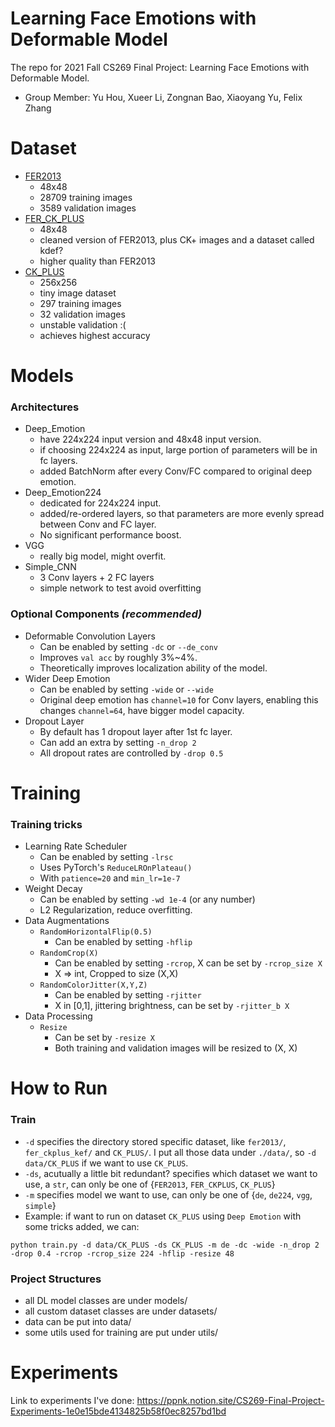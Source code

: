 # Learning Face Emotions with Deformable Model

The repo for 2021 Fall CS269 Final Project: Learning Face Emotions with Deformable Model. 
- Group Member:
Yu Hou, Xueer Li, Zongnan Bao, Xiaoyang Yu, Felix Zhang

# Dataset
- [FER2013](https://www.kaggle.com/c/challenges-in-representation-learning-facial-expression-recognition-challenge/data)
  - 48x48
  - 28709 training images
  - 3589 validation images
- [FER_CK_PLUS](https://www.kaggle.com/sudarshanvaidya/corrective-reannotation-of-fer-ck-kdef)
  - 48x48
  - cleaned version of FER2013, plus CK+ images and a dataset called kdef?
  - higher quality than FER2013
- [CK_PLUS](https://drive.google.com/drive/folders/1W-dl_w1ynzEDUhiOCMjbCcYwmaoZppRN?usp=sharing)
  - 256x256
  - tiny image dataset
  - 297 training images
  - 32 validation images
  - unstable validation :(
  - achieves highest accuracy

# Models
### Architectures
- Deep_Emotion
  - have 224x224 input version and 48x48 input version.
  - if choosing 224x224 as input, large portion of parameters will be in fc layers.
  - added BatchNorm after every Conv/FC compared to original deep emotion.
- Deep_Emotion224
  - dedicated for 224x224 input.
  - added/re-ordered layers, so that parameters are more evenly spread between Conv and FC layer.
  - No significant performance boost.
- VGG
  - really big model, might overfit.
- Simple_CNN
  - 3 Conv layers + 2 FC layers
  - simple network to test avoid overfitting

### Optional Components *(recommended)*
- Deformable Convolution Layers
  - Can be enabled by setting `-dc` or `--de_conv`
  - Improves `val acc` by roughly 3%~4%.
  - Theoretically improves localization ability of the model.
- Wider Deep Emotion 
  - Can be enabled by setting `-wide` or `--wide`
  - Original deep emotion has `channel=10` for Conv layers, enabling this changes `channel=64`, have bigger model capacity.
- Dropout Layer
  - By default has 1 dropout layer after 1st fc layer.
  - Can add an extra by setting `-n_drop 2`
  - All dropout rates are controlled by `-drop 0.5`

# Training
### Training tricks
- Learning Rate Scheduler
  - Can be enabled by setting `-lrsc`
  - Uses PyTorch's `ReduceLROnPlateau()`
  - With `patience=20` and `min_lr=1e-7`
- Weight Decay
  - Can be enabled by setting `-wd 1e-4` (or any number)
  - L2 Regularization, reduce overfitting.
- Data Augmentations
  - `RandomHorizontalFlip(0.5)`
    - Can be enabled by setting `-hflip`
  - `RandomCrop(X)`
    - Can be enabled by setting `-rcrop`, X can be set by `-rcrop_size X`
    - X => int, Cropped to size (X,X)
  - `RandomColorJitter(X,Y,Z)`
    - Can be enabled by setting `-rjitter`
    - X in [0,1], jittering brightness, can be set by `-rjitter_b X`
- Data Processing
  - `Resize`
    - Can be set by `-resize X`
    - Both training and validation images will be resized to (X, X)

# How to Run
### Train
- `-d` specifies the directory stored specific dataset, like `fer2013/`,  `fer_ckplus_kef/` and `CK_PLUS/`. I put all those data under `./data/`, so `-d data/CK_PLUS` if we want to use `CK_PLUS`.
- `-ds`, acutually a little bit redundant? specifies which dataset we want to use, a `str`, can only be one of {`FER2013`, `FER_CKPLUS`, `CK_PLUS`}
- `-m` specifies model we want to use, can only be one of {`de`, `de224`, `vgg`, `simple`}
- Example: if want to run on dataset `CK_PLUS` using `Deep Emotion` with some tricks added, we can: 

```python train.py -d data/CK_PLUS -ds CK_PLUS -m de -dc -wide -n_drop 2 -drop 0.4 -rcrop -rcrop_size 224 -hflip -resize 48```

### Project Structures
* all DL model classes are under models/
* all custom dataset classes are under datasets/
* data can be put into data/
* some utils used for training are put under utils/

# Experiments
Link to experiments I've done: https://ppnk.notion.site/CS269-Final-Project-Experiments-1e0e15bde4134825b58f0ec8257bd1bd
